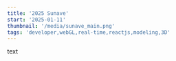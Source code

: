 ```yaml
---
title: '2025 Sunave'
start: '2025-01-11'
thumbnail: '/media/sunave_main.png'
tags: 'developer,webGL,real-time,reactjs,modeling,3D'
---
```




text